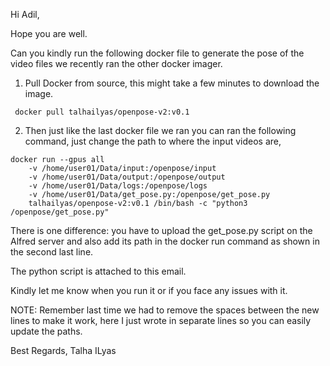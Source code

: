 
Hi Adil,

Hope you are well.

Can you kindly run the following docker file to generate the pose of the video files we recently ran the other docker imager.

1. Pull Docker from source, this might take a few minutes to download the image.
```
 docker pull talhailyas/openpose-v2:v0.1
```
2. Then just like the last docker file we ran you can ran the following command, just change the path to where the input videos are,
```
docker run --gpus all 
    -v /home/user01/Data/input:/openpose/input 
    -v /home/user01/Data/output:/openpose/output 
    -v /home/user01/Data/logs:/openpose/logs 
    -v /home/user01/Data/get_pose.py:/openpose/get_pose.py 
    talhailyas/openpose-v2:v0.1 /bin/bash -c "python3 /openpose/get_pose.py"
```
There is one difference: you have to upload  the get_pose.py script on the Alfred server and also add its path in the docker run command as shown in the second last line.

The python script is attached to this email.

Kindly let me know when you run it or if you face any issues with it.

NOTE: Remember last time we had to remove the spaces between the new lines  to make it work, here I just wrote in separate lines so you can easily update the paths.

Best Regards,
Talha ILyas
